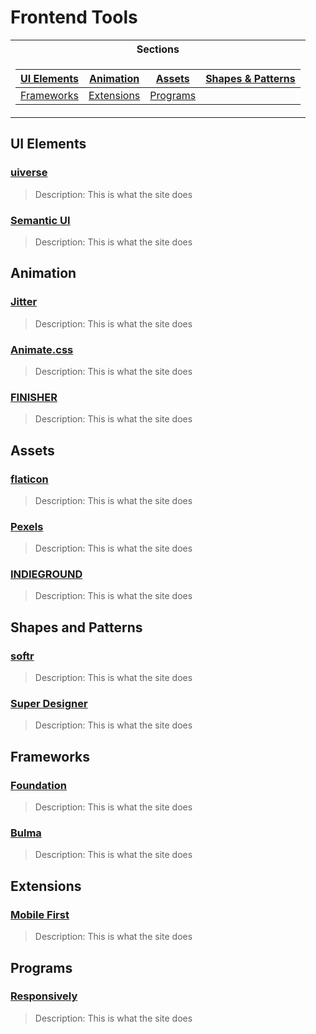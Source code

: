 # Frontend Tools

<table>
<tr><th>Sections</th></tr>
<tr><td>

|[UI Elements](#ui-elements)|[Animation](#animation)|[Assets](#assets)|[Shapes & Patterns](#shapes-and-patterns)|
|--|--|--|--|
|[Frameworks](#frameworks)|[Extensions](#extensions)|[Programs](#programs)||

</td></tr> </table>

## UI Elements

### [uiverse](https://uiverse.io/)
> Description: 
> This is what the site does

### [Semantic UI](https://semantic-ui.com/)
> Description: 
> This is what the site does


## Animation

### [Jitter](https://jitter.video/)
> Description: 
> This is what the site does

### [Animate.css](https://animate.style/)
> Description: 
> This is what the site does

### [FINISHER](https://finisher.co/lab/header/)
> Description: 
> This is what the site does


## Assets

### [flaticon](https://www.flaticon.com/)
> Description: 
> This is what the site does

### [Pexels](https://www.pexels.com/)
> Description: 
> This is what the site does

### [INDIEGROUND](https://indieground.net/)
> Description: 
> This is what the site does


## Shapes and Patterns

### [softr](https://www.softr.io/tools/svg-shape-generator)
> Description: 
> This is what the site does

### [Super Designer](https://superdesigner.co/)
> Description: 
> This is what the site does


## Frameworks

### [Foundation](https://get.foundation/)
> Description: 
> This is what the site does

### [Bulma](https://bulma.io/)
> Description: 
> This is what the site does


## Extensions

### [Mobile First](https://www.webmobilefirst.com/en/)
> Description: 
> This is what the site does


## Programs

### [Responsively](https://responsively.app/)
> Description: 
> This is what the site does
